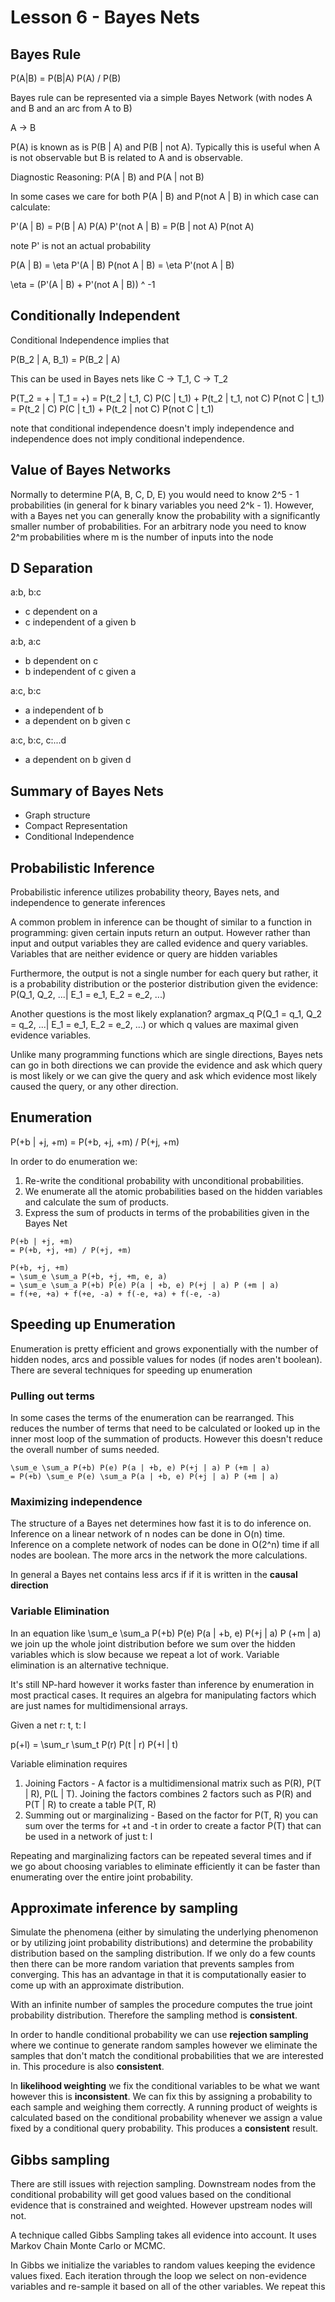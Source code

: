 # Lesson 6 - Bayes Nets

## Bayes Rule

P(A|B) = P(B|A) P(A) / P(B)

Bayes rule can be represented via a simple Bayes Network (with nodes A and B and an arc from A to B)

A -> B

P(A) is known as is P(B | A) and P(B | not A). Typically this is useful when A is not observable but B is related to A and is observable.

Diagnostic Reasoning: P(A | B) and P(A | not B)

In some cases we care for both P(A | B) and P(not A | B) in which case can calculate:

P'(A | B) = P(B | A) P(A) 
P'(not A | B) = P(B | not A) P(not A) 

note P' is not an actual probability

P(A | B) = \eta P'(A | B)
P(not A | B) = \eta P'(not A | B)

\eta = (P'(A | B) + P'(not A | B)) ^ -1

## Conditionally Independent

Conditional Independence implies that 

P(B_2 | A, B_1) = P(B_2 | A)

This can be used in Bayes nets like C -> T_1, C -> T_2

P(T_2 = + | T_1 = +) 
= P(t_2 | t_1, C) P(C | t_1) + P(t_2 | t_1, not C) P(not C | t_1)
= P(t_2 | C) P(C | t_1) + P(t_2 | not C) P(not C | t_1)

note that conditional independence doesn't imply independence and independence does not imply conditional independence.

## Value of Bayes Networks

Normally to determine P(A, B, C, D, E) you would need to know 2^5 - 1 probabilities (in general for k binary variables you need 2^k - 1). However, with a Bayes net you can generally know the probability with a significantly smaller number of probabilities. For an arbitrary node you need to know 2^m probabilities where m is the number of inputs into the node

## D Separation

a:b, b:c
- c dependent on a
- c independent of a given b

a:b, a:c
- b dependent on c
- b independent of c given a

a:c, b:c
- a independent of b
- a dependent on b given c

a:c, b:c, c:...d
- a dependent on b given d

## Summary of Bayes Nets

- Graph structure
- Compact Representation
- Conditional Independence

## Probabilistic Inference

Probabilistic inference utilizes probability theory, Bayes nets, and independence to generate inferences

A common problem in inference can be thought of similar to a function in programming: given certain inputs return an output. However rather than input and output variables they are called evidence and query variables. Variables that are neither evidence or query are hidden variables

Furthermore, the output is not a single number for each query but rather, it is a probability distribution or the posterior distribution given the evidence: P(Q_1, Q_2, ...| E_1 = e_1, E_2 = e_2, ...)

Another questions is the most likely explanation? argmax_q P(Q_1 = q_1, Q_2 = q_2, ...| E_1 = e_1, E_2 = e_2, ...) or which q values are maximal given evidence variables.

Unlike many programming functions which are single directions, Bayes nets can go in both directions we can provide the evidence and ask which query is most likely or we can give the query and ask which evidence most likely caused the query, or any other direction.

## Enumeration

P(+b | +j, +m) = P(+b, +j, +m) / P(+j, +m)

In order to do enumeration we:
1. Re-write the conditional probability with unconditional probabilities.
2. We enumerate all the atomic probabilities based on the hidden variables and calculate the sum of products.
3. Express the sum of products in terms of the probabilities given in the Bayes Net

```
P(+b | +j, +m) 
= P(+b, +j, +m) / P(+j, +m)

P(+b, +j, +m)
= \sum_e \sum_a P(+b, +j, +m, e, a)
= \sum_e \sum_a P(+b) P(e) P(a | +b, e) P(+j | a) P (+m | a)
= f(+e, +a) + f(+e, -a) + f(-e, +a) + f(-e, -a)
```

## Speeding up Enumeration

Enumeration is pretty efficient and grows exponentially with the number of hidden nodes, arcs and possible values for nodes (if nodes aren't boolean). There are several techniques for speeding up enumeration

### Pulling out terms 

In some cases the terms of the enumeration can be rearranged. This reduces the number of terms that need to be calculated or looked up in the inner most loop of the summation of products. However this doesn't reduce the overall number of sums needed.

```
\sum_e \sum_a P(+b) P(e) P(a | +b, e) P(+j | a) P (+m | a)
= P(+b) \sum_e P(e) \sum_a P(a | +b, e) P(+j | a) P (+m | a)
```

### Maximizing independence

The structure of a Bayes net determines how fast it is to do inference on. Inference on a linear network of n nodes can be done in O(n) time. Inference on a complete network of nodes can be done in O(2^n) time if all nodes are boolean. The more arcs in the network the more calculations. 

In general a Bayes net contains less arcs if if it is written in the **causal direction**

### Variable Elimination

In an equation like \sum_e \sum_a P(+b) P(e) P(a | +b, e) P(+j | a) P (+m | a) we join up the whole joint distribution before we sum over the hidden variables which is slow because we repeat a lot of work. Variable elimination is an alternative technique. 

It's still NP-hard however it works faster than inference by enumeration in most practical cases. It requires an algebra for manipulating factors which are just names for multidimensional arrays.

Given a net r: t, t: l

p(+l) = \sum_r \sum_t P(r) P(t | r) P(+l | t)

Variable elimination requires

1. Joining Factors - A factor is a multidimensional matrix such as P(R), P(T | R), P(L | T). Joining the factors combines 2 factors such as P(R) and P(T | R) to create a table P(T, R)
2. Summing out or marginalizing - Based on the factor for P(T, R) you can sum over the terms for +t and -t in order to create a factor P(T) that can be used in a network of just t: l

Repeating and marginalizing factors can be repeated several times and if we go about choosing variables to eliminate efficiently it can be faster than enumerating over the entire joint probability.

## Approximate inference by sampling

Simulate the phenomena (either by simulating the underlying phenomenon or by utilizing joint probability distributions) and determine the probability distribution based on the sampling distribution. If we only do a few counts then there can be more random variation that prevents samples from converging. This has an advantage in that it is computationally easier to come up with an approximate distribution.

With an infinite number of samples the procedure computes the true joint probability distribution. Therefore the sampling method is **consistent**.

In order to handle conditional probability we can use **rejection sampling** where we continue to generate random samples however we eliminate the samples that don't match the conditional probabilities that we are interested in. This procedure is also **consistent**.

In **likelihood weighting** we fix the conditional variables to be what we want however this is **inconsistent**. We can fix this by assigning a probability to each sample and weighing them correctly. A running product of weights is calculated based on the conditional probability whenever we assign a value fixed by a conditional query probability. This produces a **consistent** result.

## Gibbs sampling

There are still issues with rejection sampling. Downstream nodes from the conditional probability will get good values based on the conditional evidence that is constrained and weighted. However upstream nodes will not.

A technique called Gibbs Sampling takes all evidence into account. It uses Markov Chain Monte Carlo or MCMC.

In Gibbs we initialize the variables to random values keeping the evidence values fixed. Each iteration through the loop we select on non-evidence variables and re-sample it based on all of the other variables. We repeat this